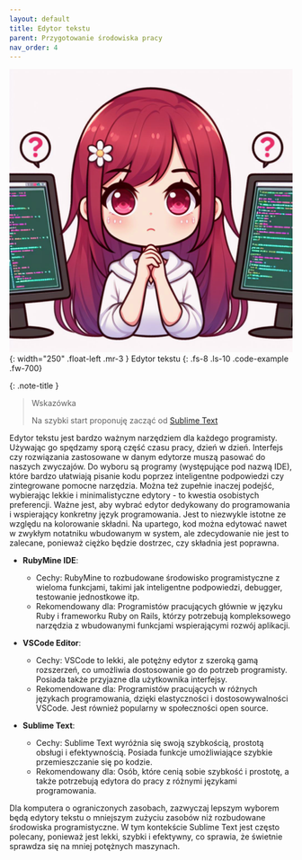 ```yaml
---
layout: default
title: Edytor tekstu
parent: Przygotowanie środowiska pracy
nav_order: 4
---
```

![](../../images/intros/editor.jpg){: width="250" .float-left .mr-3 }
Edytor tekstu
{: .fs-8 .ls-10 .code-example .fw-700}

{: .note-title }
> Wskazówka
>
> Na szybki start proponuję zacząć od [Sublime Text](https://www.sublimetext.com/)

Edytor tekstu jest bardzo ważnym narzędziem dla każdego programisty. Używając go spędzamy sporą część czasu pracy, dzień w dzień. Interfejs czy rozwiązania zastosowane w danym edytorze muszą pasować do naszych zwyczajów. Do wyboru są programy (występujące pod nazwą IDE), które bardzo ułatwiają pisanie kodu poprzez inteligentne podpowiedzi czy zintegrowane pomocne narzędzia. Można też zupełnie inaczej podejść, wybierając lekkie i minimalistyczne edytory - to kwestia osobistych preferencji.
Ważne jest, aby wybrać edytor dedykowany do programowania i wspierający konkretny język programowania. Jest to niezwykle istotne ze względu na kolorowanie składni. Na upartego, kod można edytować nawet w zwykłym notatniku wbudowanym w system, ale zdecydowanie nie jest to zalecane, ponieważ ciężko będzie dostrzec, czy składnia jest poprawna.

- **RubyMine IDE**:
  - Cechy: RubyMine to rozbudowane środowisko programistyczne z wieloma funkcjami, takimi jak inteligentne podpowiedzi, debugger, testowanie jednostkowe itp.
  - Rekomendowany dla: Programistów pracujących głównie w języku Ruby i frameworku Ruby on Rails, którzy potrzebują kompleksowego narzędzia z wbudowanymi funkcjami wspierającymi rozwój aplikacji.

- **VSCode Editor**:
  - Cechy: VSCode to lekki, ale potężny edytor z szeroką gamą rozszerzeń, co umożliwia dostosowanie go do potrzeb programisty. Posiada także przyjazne dla użytkownika interfejsy.
  - Rekomendowane dla: Programistów pracujących w różnych językach programowania, dzięki elastyczności i dostosowywalności VSCode. Jest również popularny w społeczności open source.

- **Sublime Text**:
  - Cechy: Sublime Text wyróżnia się swoją szybkością, prostotą obsługi i efektywnością. Posiada funkcje umożliwiające szybkie przemieszczanie się po kodzie.
  - Rekomendowany dla: Osób, które cenią sobie szybkość i prostotę, a także potrzebują edytora do pracy z różnymi językami programowania.

Dla komputera o ograniczonych zasobach, zazwyczaj lepszym wyborem będą edytory tekstu o mniejszym zużyciu zasobów niż rozbudowane środowiska programistyczne. W tym kontekście Sublime Text jest często polecany, ponieważ jest lekki, szybki i efektywny, co sprawia, że świetnie sprawdza się na mniej potężnych maszynach.